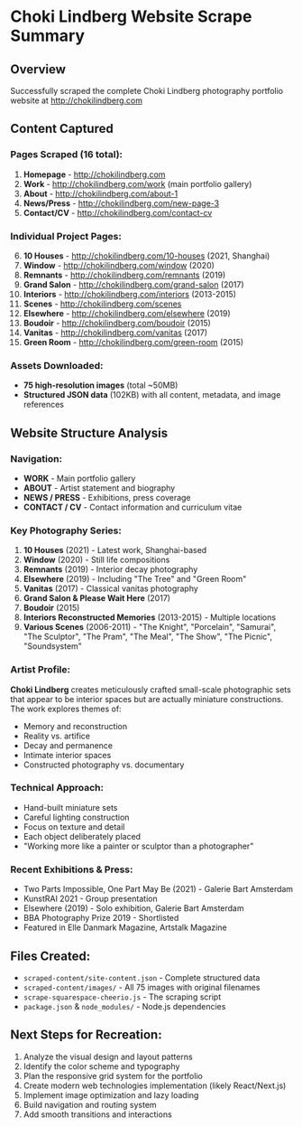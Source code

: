 # Choki Lindberg Website Scrape Summary

## Overview

Successfully scraped the complete Choki Lindberg photography portfolio website at http://chokilindberg.com

## Content Captured

### Pages Scraped (16 total):

1. **Homepage** - http://chokilindberg.com
2. **Work** - http://chokilindberg.com/work (main portfolio gallery)
3. **About** - http://chokilindberg.com/about-1
4. **News/Press** - http://chokilindberg.com/new-page-3
5. **Contact/CV** - http://chokilindberg.com/contact-cv

### Individual Project Pages:

6. **10 Houses** - http://chokilindberg.com/10-houses (2021, Shanghai)
7. **Window** - http://chokilindberg.com/window (2020)
8. **Remnants** - http://chokilindberg.com/remnants (2019)
9. **Grand Salon** - http://chokilindberg.com/grand-salon (2017)
10. **Interiors** - http://chokilindberg.com/interiors (2013-2015)
11. **Scenes** - http://chokilindberg.com/scenes
12. **Elsewhere** - http://chokilindberg.com/elsewhere (2019)
13. **Boudoir** - http://chokilindberg.com/boudoir (2015)
14. **Vanitas** - http://chokilindberg.com/vanitas (2017)
15. **Green Room** - http://chokilindberg.com/green-room (2015)

### Assets Downloaded:

- **75 high-resolution images** (total ~50MB)
- **Structured JSON data** (102KB) with all content, metadata, and image references

## Website Structure Analysis

### Navigation:

- **WORK** - Main portfolio gallery
- **ABOUT** - Artist statement and biography
- **NEWS / PRESS** - Exhibitions, press coverage
- **CONTACT / CV** - Contact information and curriculum vitae

### Key Photography Series:

1. **10 Houses** (2021) - Latest work, Shanghai-based
2. **Window** (2020) - Still life compositions
3. **Remnants** (2019) - Interior decay photography
4. **Elsewhere** (2019) - Including "The Tree" and "Green Room"
5. **Vanitas** (2017) - Classical vanitas photography
6. **Grand Salon & Please Wait Here** (2017)
7. **Boudoir** (2015)
8. **Interiors Reconstructed Memories** (2013-2015) - Multiple locations
9. **Various Scenes** (2006-2011) - "The Knight", "Porcelain", "Samurai", "The Sculptor", "The Pram", "The Meal", "The Show", "The Picnic", "Soundsystem"

### Artist Profile:

**Choki Lindberg** creates meticulously crafted small-scale photographic sets that appear to be interior spaces but are actually miniature constructions. The work explores themes of:

- Memory and reconstruction
- Reality vs. artifice
- Decay and permanence
- Intimate interior spaces
- Constructed photography vs. documentary

### Technical Approach:

- Hand-built miniature sets
- Careful lighting construction
- Focus on texture and detail
- Each object deliberately placed
- "Working more like a painter or sculptor than a photographer"

### Recent Exhibitions & Press:

- Two Parts Impossible, One Part May Be (2021) - Galerie Bart Amsterdam
- KunstRAI 2021 - Group presentation
- Elsewhere (2019) - Solo exhibition, Galerie Bart Amsterdam
- BBA Photography Prize 2019 - Shortlisted
- Featured in Elle Danmark Magazine, Artstalk Magazine

## Files Created:

- `scraped-content/site-content.json` - Complete structured data
- `scraped-content/images/` - All 75 images with original filenames
- `scrape-squarespace-cheerio.js` - The scraping script
- `package.json` & `node_modules/` - Node.js dependencies

## Next Steps for Recreation:

1. Analyze the visual design and layout patterns
2. Identify the color scheme and typography
3. Plan the responsive grid system for the portfolio
4. Create modern web technologies implementation (likely React/Next.js)
5. Implement image optimization and lazy loading
6. Build navigation and routing system
7. Add smooth transitions and interactions
